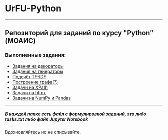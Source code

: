 # UrFU-Python
---
## Репозиторий для заданий по курсу "Python" (МОАИС) 
### Выполненные задания:
- [Задания на декораторы](https://github.com/SamuraJey/urfu-python/tree/main/Decorators)
- [Задания на генераторы](https://github.com/SamuraJey/urfu-python/tree/main/Generators)
- [Подсчёт TF-IDF](https://github.com/SamuraJey/urfu-python/tree/main/Second%20Lection)
- [Построение  графа(?)](https://github.com/SamuraJey/urfu-python/tree/main/Thrid%20lection)
- [Задачи на XPath](https://github.com/SamuraJey/urfu-python/tree/main/XML(xpath))
- [Задачи на httpx](https://github.com/SamuraJey/urfu-python/tree/main/httpx)
- [Задачи на NumPy и Pandas](https://github.com/SamuraJey/urfu-python/tree/main/numpy%20and%20pandas)

---
##### В каждой папке есть файл с формулировкой заданий, это либо tasks.txt либо файл Jupyter Notebook
Вдохновляйтесь но не списывайте.
